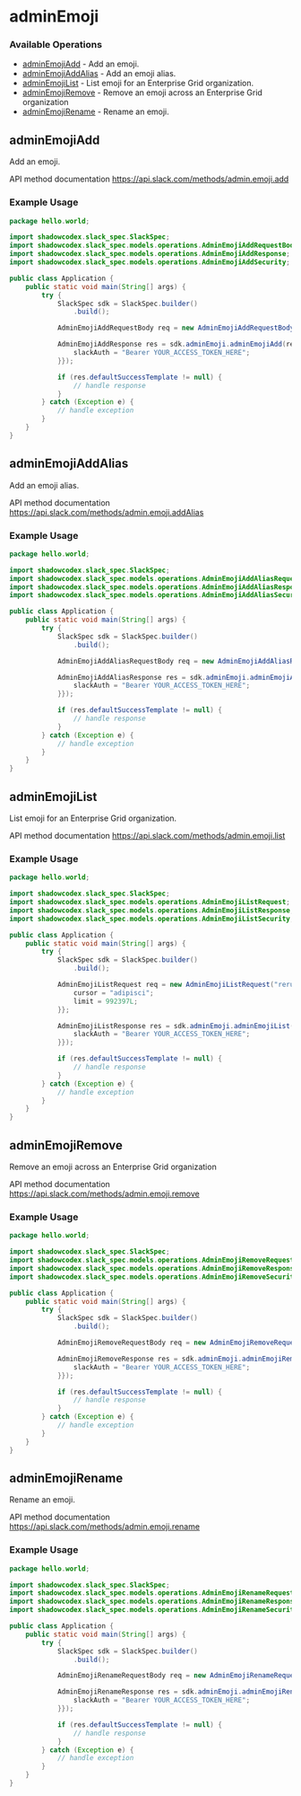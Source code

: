 # adminEmoji

### Available Operations

* [adminEmojiAdd](#adminemojiadd) - Add an emoji.
* [adminEmojiAddAlias](#adminemojiaddalias) - Add an emoji alias.
* [adminEmojiList](#adminemojilist) - List emoji for an Enterprise Grid organization.
* [adminEmojiRemove](#adminemojiremove) - Remove an emoji across an Enterprise Grid organization
* [adminEmojiRename](#adminemojirename) - Rename an emoji.

## adminEmojiAdd

Add an emoji.

API method documentation
<https://api.slack.com/methods/admin.emoji.add>

### Example Usage

```java
package hello.world;

import shadowcodex.slack_spec.SlackSpec;
import shadowcodex.slack_spec.models.operations.AdminEmojiAddRequestBody;
import shadowcodex.slack_spec.models.operations.AdminEmojiAddResponse;
import shadowcodex.slack_spec.models.operations.AdminEmojiAddSecurity;

public class Application {
    public static void main(String[] args) {
        try {
            SlackSpec sdk = SlackSpec.builder()
                .build();

            AdminEmojiAddRequestBody req = new AdminEmojiAddRequestBody("perspiciatis", "voluptatem", "porro");            

            AdminEmojiAddResponse res = sdk.adminEmoji.adminEmojiAdd(req, new AdminEmojiAddSecurity("consequuntur") {{
                slackAuth = "Bearer YOUR_ACCESS_TOKEN_HERE";
            }});

            if (res.defaultSuccessTemplate != null) {
                // handle response
            }
        } catch (Exception e) {
            // handle exception
        }
    }
}
```

## adminEmojiAddAlias

Add an emoji alias.

API method documentation
<https://api.slack.com/methods/admin.emoji.addAlias>

### Example Usage

```java
package hello.world;

import shadowcodex.slack_spec.SlackSpec;
import shadowcodex.slack_spec.models.operations.AdminEmojiAddAliasRequestBody;
import shadowcodex.slack_spec.models.operations.AdminEmojiAddAliasResponse;
import shadowcodex.slack_spec.models.operations.AdminEmojiAddAliasSecurity;

public class Application {
    public static void main(String[] args) {
        try {
            SlackSpec sdk = SlackSpec.builder()
                .build();

            AdminEmojiAddAliasRequestBody req = new AdminEmojiAddAliasRequestBody("blanditiis", "error", "eaque");            

            AdminEmojiAddAliasResponse res = sdk.adminEmoji.adminEmojiAddAlias(req, new AdminEmojiAddAliasSecurity("occaecati") {{
                slackAuth = "Bearer YOUR_ACCESS_TOKEN_HERE";
            }});

            if (res.defaultSuccessTemplate != null) {
                // handle response
            }
        } catch (Exception e) {
            // handle exception
        }
    }
}
```

## adminEmojiList

List emoji for an Enterprise Grid organization.

API method documentation
<https://api.slack.com/methods/admin.emoji.list>

### Example Usage

```java
package hello.world;

import shadowcodex.slack_spec.SlackSpec;
import shadowcodex.slack_spec.models.operations.AdminEmojiListRequest;
import shadowcodex.slack_spec.models.operations.AdminEmojiListResponse;
import shadowcodex.slack_spec.models.operations.AdminEmojiListSecurity;

public class Application {
    public static void main(String[] args) {
        try {
            SlackSpec sdk = SlackSpec.builder()
                .build();

            AdminEmojiListRequest req = new AdminEmojiListRequest("rerum") {{
                cursor = "adipisci";
                limit = 992397L;
            }};            

            AdminEmojiListResponse res = sdk.adminEmoji.adminEmojiList(req, new AdminEmojiListSecurity("earum") {{
                slackAuth = "Bearer YOUR_ACCESS_TOKEN_HERE";
            }});

            if (res.defaultSuccessTemplate != null) {
                // handle response
            }
        } catch (Exception e) {
            // handle exception
        }
    }
}
```

## adminEmojiRemove

Remove an emoji across an Enterprise Grid organization

API method documentation
<https://api.slack.com/methods/admin.emoji.remove>

### Example Usage

```java
package hello.world;

import shadowcodex.slack_spec.SlackSpec;
import shadowcodex.slack_spec.models.operations.AdminEmojiRemoveRequestBody;
import shadowcodex.slack_spec.models.operations.AdminEmojiRemoveResponse;
import shadowcodex.slack_spec.models.operations.AdminEmojiRemoveSecurity;

public class Application {
    public static void main(String[] args) {
        try {
            SlackSpec sdk = SlackSpec.builder()
                .build();

            AdminEmojiRemoveRequestBody req = new AdminEmojiRemoveRequestBody("modi", "iste");            

            AdminEmojiRemoveResponse res = sdk.adminEmoji.adminEmojiRemove(req, new AdminEmojiRemoveSecurity("dolorum") {{
                slackAuth = "Bearer YOUR_ACCESS_TOKEN_HERE";
            }});

            if (res.defaultSuccessTemplate != null) {
                // handle response
            }
        } catch (Exception e) {
            // handle exception
        }
    }
}
```

## adminEmojiRename

Rename an emoji.

API method documentation
<https://api.slack.com/methods/admin.emoji.rename>

### Example Usage

```java
package hello.world;

import shadowcodex.slack_spec.SlackSpec;
import shadowcodex.slack_spec.models.operations.AdminEmojiRenameRequestBody;
import shadowcodex.slack_spec.models.operations.AdminEmojiRenameResponse;
import shadowcodex.slack_spec.models.operations.AdminEmojiRenameSecurity;

public class Application {
    public static void main(String[] args) {
        try {
            SlackSpec sdk = SlackSpec.builder()
                .build();

            AdminEmojiRenameRequestBody req = new AdminEmojiRenameRequestBody("deleniti", "pariatur", "provident");            

            AdminEmojiRenameResponse res = sdk.adminEmoji.adminEmojiRename(req, new AdminEmojiRenameSecurity("nobis") {{
                slackAuth = "Bearer YOUR_ACCESS_TOKEN_HERE";
            }});

            if (res.defaultSuccessTemplate != null) {
                // handle response
            }
        } catch (Exception e) {
            // handle exception
        }
    }
}
```
